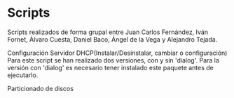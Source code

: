 # Scripts

Scripts  realizados de forma grupal entre Juan Carlos Fernández, Iván Fornet, Álvaro Cuesta, Daniel Baco, Ángel de la Vega y Alejandro Tejada.

Configuración Servidor DHCP(Instalar/Desinstalar, cambiar o configuración)
  Para este script se han realizado dos versiones, con y sin 'dialog'. Para la versión con 'dialog' es necesario tener instalado este paquete antes de ejecutarlo.

Particionado de discos
